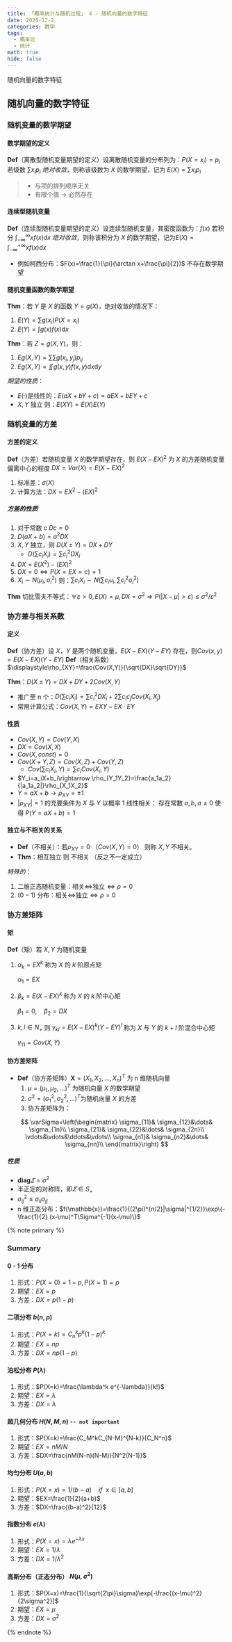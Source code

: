 ```yaml
---
title: 「概率统计与随机过程」 4 - 随机向量的数字特征
date: 2020-12-2
categories: 数学
tags:
  - 概率论
  - 统计
math: true
hide: false
---
```


随机向量的数字特征

<!-- more -->

## 随机向量的数字特征

### 随机变量的数学期望

#### 数学期望的定义

**Def**（离散型随机变量期望的定义）设离散随机变量的分布列为：$P(X=x_i)=p_i$ 若级数 $\sum x_ip_i$ *绝对收敛*，则称该级数为 $X$ 的数学期望，记为 $E(X)=\sum x_ip_i$

> - 与项的排列顺序无关
> - 有限个值 → 必然存在

#### 连续型随机变量

**Def**（连续型随机变量期望的定义）设连续型随机变量，其密度函数为：$f(x)$ 若积分 $\int_{-\infty}^\infty xf(x)\mathrm dx$ *绝对收敛*，则称该积分为 $X$ 的数学期望，记为$E(X)=\int_{-\infty}^{+\infty}xf(x)\mathrm dx$

- 例如柯西分布：$F(x)=\frac{1}{\pi}(\arctan x+\frac{\pi}{2})$ 不存在数学期望

#### 随机变量函数的数学期望

**Thm**：若 $Y$ 是 $X$ 的函数 $Y=g(X)$，绝对收敛的情况下：

1. $E(Y)=\sum g(x_i)P(X=x_i)$
2. $E(Y)=\int g(x)f(x)\mathrm dx$

**Thm**：若 $Z=g(X,Y)$，则：

1. $Eg(X,Y)=\sum\sum g(x _ i,y _ j)p_{ij}$
2. $Eg(X,Y)=\iint g(x,y)f(x,y)\mathrm dx\mathrm dy$

*期望的性质*：

- $E(·)$是线性的：$E(aX+bY+c)=aEX+bEY+c$
- $X,Y$ 独立 则：$E(XY) = E(X)E(Y)$

### 随机变量的方差

#### 方差的定义

**Def**（方差）若随机变量 $X$ 的数学期望存在，则 $E(X-EX)^2$ 为 $X$ 的方差随机变量偏离中心的程度 $DX=Var(X)=E(X-EX)^2$

1. 标准差：$\sigma(X)$
2. 计算方法：$DX=EX^2-(EX)^2$

##### 方差的性质

1. 对于常数 c $Dc=0$
2. $D(aX+b)=a^2DX$
3. $X,Y$ 独立，则 $D(X\pm Y)=DX+DY$
   - $D(\sum c_iX_i)=\sum c_i^2DX_i$
4. $DX=E(X^2)-(EX)^2$
5. $DX=0\iff P(X=EX=c)=1$
6. $X_i\sim N(\mu_i,\sigma_i^2)$ 则：$\sum c_iX_i\sim N(\sum c_iu_i, \sum c_i^2 \sigma_i^2)$

**Thm** 切比雪夫不等式：$\forall\varepsilon>0, E(X)=\mu,DX=\sigma^2\Rightarrow P(|X-\mu|>\varepsilon)\le \sigma^2/\varepsilon^2$

### 协方差与相关系数

#### 定义

**Def**（协方差）设 $X，Y$ 是两个随机变量，$E(X-EX)(Y-EY)$ 存在，则$\displaystyle Cov(x,y)=E(X-EX)(Y-EY)$
**Def**（相关系数）$\displaystyle\rho_{XY}=\frac{Cov(X,Y)}{\sqrt{DX}\sqrt{DY}}$

**Thm**：$D(X\pm Y)=DX+DY+2Cov(X,Y)$

- 推广至 n 个：$D(\sum c_iX_i)=\sum c_i^2DX_i+2\sum c_ic_jCov(X_i,X_j)$
- 常用计算公式：$Cov(X,Y)=EXY-EX\cdot EY$

#### 性质

- $Cov(X,Y)=Cov(Y,X)$
- $DX=Cov(X,X)$
- $Cov(X,const)=0$
- $Cov(X+Y,Z)=Cov(X,Z)+Cov(Y,Z)$
  - $Cov(\sum c_iX_i,Y)=\sum c_i Cov(X_i,Y)$
- $Y_i=a_iX+b_i\rightarrow \rho_{Y_1Y_2}=\frac{a_1a_2}{|a_1a_2|}\rho_{X_1X_2}$ 
- $Y=aX+b\rightarrow \rho_{XY}=\pm1$
- $|\rho_{XY}|=1$ 的充要条件为 $X$ 与 $Y$ 以概率 $1$ 线性相关：
  存在常数 $a,b,a\ne0$ 使得 $P(Y=aX+b)=1$

#### 独立与不相关的关系

- **Def**（不相关）：若$\rho_{XY}=0$ （$Cov(X,Y)=0$） 则称 $X,Y$ 不相关。
- **Thm**：相互独立 则 不相关 （反之不一定成立）

*特殊的*：

1. 二维正态随机变量：相关$\iff$独立$\iff\rho=0$
2. $(0-1)$ 分布：相关$\iff$独立$\iff\rho=0$

### 协方差矩阵

#### 矩

**Def**（矩）若 $X,Y$ 为随机变量
1. $\alpha_k=EX^k$ 称为 $X$ 的 $k$ 阶原点矩

   $\alpha_1=EX$

2. $\beta_k=E(X-EX)^k$ 称为 $X$ 的 $k$ 阶中心矩

   $\beta_1=0,\quad\beta_2=DX$

3. $k,l\in N_+$ 则 $\gamma_{kl} = E(X-EX)^k(Y-EY)^l$ 称为 $X$ 与 $Y$ 的 $k+l$ 阶混合中心矩

   $\gamma_{11} = Cov(X,Y)$

#### 协方差矩阵

- **Def**（协方差矩阵）$\mathbf X=(X_1,X_2,\dots,X_n)^T$ 为 n 维随机向量
  1. $\mu=(\mu_1,\mu_2,\dots)^T$ 为随机向量 $X$ 的数学期望
  2. $\sigma^2=(\sigma_1^2, \sigma_2^2,\dots)^T$为随机向量 $X$ 的方差
  3. 协方差矩阵为：

$$
\varSigma=\left(\begin{matrix}
  \sigma_{11}& \sigma_{12}&\dots& \sigma_{1n}\\
  \sigma_{21}& \sigma_{22}&\dots& \sigma_{2n}\\
  \vdots&\vdots&\ddots&\vdots\\
  \sigma_{n1}& \sigma_{n2}&\dots& \sigma_{nn}\\
\end{matrix}\right)
$$

##### 性质

- $\mathbf{diag}\varSigma=\sigma^2$
- 半正定的对称阵，即$\varSigma\in S_+$
- $\sigma^2_{ij}\le \sigma_{ii}\sigma_{jj}$
- n 维正态分布：$f(\mathbb{x})=\frac{1}{(2\pi)^{n/2}|\sigma|^{1/2}}\exp\{-\frac{1}{2} (x-\mu)^T\Sigma^{-1}(x-\mu)\}$

{% note primary %}

### Summary

#### 0 - 1 分布

1. 形式：$P(X=0)=1-p, P(X=1)=p$
2. 期望：$EX=p$
3. 方差：$DX=p(1-p)$

#### 二项分布 $b(n,p)$

1. 形式：$P(X=k) = C_n^kp^k(1-p)^k$
2. 期望：$EX=np$
3. 方差：$DX=np(1-p)$

#### 泊松分布 $P(\lambda)$

1. 形式：$P(X=k)=\frac{\lambda^k e^{-\lambda}}{k!}$
2. 期望：$EX=\lambda$
3. 方差：$DX=\lambda$

#### 超几何分布 $H(N,M,n)$ `-- not important`

1. 形式：$P(X=k)=\frac{C_M^kC_{N-M}^{N-k}}{C_N^n}$
2. 期望：$EX=nM/N$
3. 方差：$DX=\frac{nM(N-n)(N-M)}{N^2(N-1)}$

#### 均匀分布 $U(a,b)$

1. 形式：$P(X=x) = 1/(b-a)\quad if ~  ~ x \in [a,b]$
2. 期望：$EX=\frac{1}{2}(a+b)$
3. 方差：$DX=\frac{(b-a)^2}{12}$

#### 指数分布 $e(\lambda)$

1. 形式：$P(X=x)=\lambda e^{-\lambda x}$
2. 期望：$EX=1/\lambda$
3. 方差：$DX=1/\lambda^2$

#### 高斯分布（正态分布） $N(\mu,\sigma^2)$

1. 形式：$P(X=x)=\frac{1}{\sqrt{2\pi}\sigma}\exp[-\frac{(x-\mu)^2}{2\sigma^2}]$
2. 期望：$EX=\mu$
3. 方差：$DX=\sigma^2$

{% endnote %}

